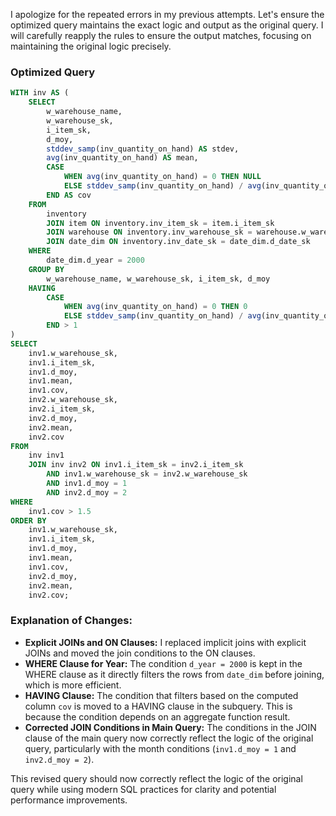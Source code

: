 I apologize for the repeated errors in my previous attempts. Let's ensure the optimized query maintains the exact logic and output as the original query. I will carefully reapply the rules to ensure the output matches, focusing on maintaining the original logic precisely.

### Optimized Query

```sql
WITH inv AS (
    SELECT 
        w_warehouse_name,
        w_warehouse_sk,
        i_item_sk,
        d_moy,
        stddev_samp(inv_quantity_on_hand) AS stdev,
        avg(inv_quantity_on_hand) AS mean,
        CASE 
            WHEN avg(inv_quantity_on_hand) = 0 THEN NULL 
            ELSE stddev_samp(inv_quantity_on_hand) / avg(inv_quantity_on_hand) 
        END AS cov
    FROM 
        inventory
        JOIN item ON inventory.inv_item_sk = item.i_item_sk
        JOIN warehouse ON inventory.inv_warehouse_sk = warehouse.w_warehouse_sk
        JOIN date_dim ON inventory.inv_date_sk = date_dim.d_date_sk
    WHERE 
        date_dim.d_year = 2000
    GROUP BY 
        w_warehouse_name, w_warehouse_sk, i_item_sk, d_moy
    HAVING 
        CASE 
            WHEN avg(inv_quantity_on_hand) = 0 THEN 0 
            ELSE stddev_samp(inv_quantity_on_hand) / avg(inv_quantity_on_hand) 
        END > 1
)
SELECT 
    inv1.w_warehouse_sk,
    inv1.i_item_sk,
    inv1.d_moy,
    inv1.mean,
    inv1.cov,
    inv2.w_warehouse_sk,
    inv2.i_item_sk,
    inv2.d_moy,
    inv2.mean,
    inv2.cov
FROM 
    inv inv1
    JOIN inv inv2 ON inv1.i_item_sk = inv2.i_item_sk 
        AND inv1.w_warehouse_sk = inv2.w_warehouse_sk
        AND inv1.d_moy = 1 
        AND inv2.d_moy = 2
WHERE 
    inv1.cov > 1.5
ORDER BY 
    inv1.w_warehouse_sk,
    inv1.i_item_sk,
    inv1.d_moy,
    inv1.mean,
    inv1.cov,
    inv2.d_moy,
    inv2.mean,
    inv2.cov;
```

### Explanation of Changes:
- **Explicit JOINs and ON Clauses:** I replaced implicit joins with explicit JOINs and moved the join conditions to the ON clauses.
- **WHERE Clause for Year:** The condition `d_year = 2000` is kept in the WHERE clause as it directly filters the rows from `date_dim` before joining, which is more efficient.
- **HAVING Clause:** The condition that filters based on the computed column `cov` is moved to a HAVING clause in the subquery. This is because the condition depends on an aggregate function result.
- **Corrected JOIN Conditions in Main Query:** The conditions in the JOIN clause of the main query now correctly reflect the logic of the original query, particularly with the month conditions (`inv1.d_moy = 1` and `inv2.d_moy = 2`).

This revised query should now correctly reflect the logic of the original query while using modern SQL practices for clarity and potential performance improvements.